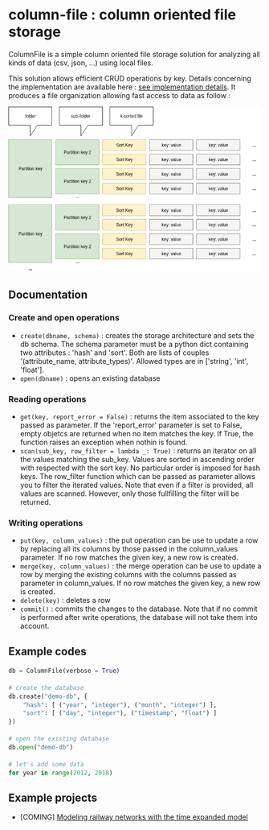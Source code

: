 # column-file : column oriented file storage

ColumnFile is a simple column oriented file storage solution for analyzing all kinds of data (csv, json, ...) using local files.

This solution allows efficient CRUD operations by key. Details concerning the implementation are available here : [see implementation details](http://operations-research.blog). It produces a file organization allowing fast access to data as follow : 

![How data is organized by column-file](src/structure.png)

## Documentation

### Create and open operations
- `create(dbname, schema)` : creates the storage architecture and sets the db schema. The schema parameter must be a python dict containing two attributes : 'hash' and 'sort'. Both are lists of couples '(attribute_name, attribute_types)'. Allowed types are in ['string', 'int', 'float'].
- `open(dbname)` : opens an existing database

### Reading operations

- `get(key, report_error = False)` : returns the item associated to the key passed as parameter. If the 'report_error' parameter is set to False, empty objetcs are returned when no item matches the key. If True, the function raises an exception when nothin is found.
- `scan(sub_key, row_filter = lambda _: True)` : returns an iterator on all the values matching the sub_key. Values are sorted in ascending order with respected with the sort key. No particular order is imposed for hash keys. The row_filter function which can be passed as parameter allows you to filter the iterated values. Note that even if a filter is provided, all values are scanned. However, only those fullfilling the filter will be returned. 

### Writing operations

- `put(key, column_values)` : the put operation can be use to update a row by replacing all its columns by those passed in the column_values parameter. If no row matches the given key, a new row is created. 
- `merge(key, column_values)` : the merge operation can be use to update a row by merging the existing columns with the columns passed as parameter in column_values. If no row matches the given key, a new row is created. 
- `delete(key)` : deletes a row
- `commit()` : commits the changes to the database. Note that if no commit is performed after write operations, the database will not take them into account. 

## Example codes

```python
db = ColumnFile(verbose = True)

# create the database
db.create("demo-db", {
    "hash": [ ("year", "integer"), ("month", "integer") ],
    "sort": [ ("day", "integer"), ("timestamp", "float") ]
})

# open the existing database
db.open("demo-db")

# let's add some data
for year in range(2012, 2018)
```

## Example projects

- [COMING] [Modeling railway networks with the time expanded model](http://operations-research.blog)

